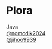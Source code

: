 # Plora

Java<br>
[@nomodik2024](https://github.com/nomodik2024)<br>
[@jihoo9939](https://github.com/jihoo9939) 
